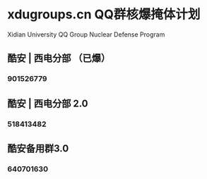 # xdugroups.cn QQ群核爆掩体计划
Xidian University QQ Group Nuclear Defense Program
## 酷安 | 西电分部 （已爆）
### 901526779
## 酷安 | 西电分部 2.0
### 518413482
## 酷安备用群3.0
### 640701630
